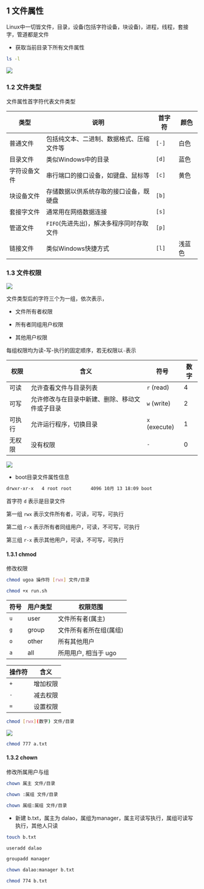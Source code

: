 <!--
 * @Description: 
 * @Version: 1.0
 * @Author: DaLao
 * @Email: dalao_li@163.com
 * @Date: 2021-10-16 23:41:23
 * @LastEditors: dalao
 * @LastEditTime: 2022-04-09 22:30:24
-->


## 1 文件属性

Linux中一切皆文件，目录，设备(包括字符设备，块设备)，进程，线程，套接字，管道都是文件

- 获取当前目录下所有文件属性

```sh
ls -l
```

![](https://cdn.hurra.ltd/img/20220220145413.png)



### 1.2 文件类型


文件属性首字符代表文件类型

| 类型         | 说明                                     | 首字符 | 颜色   |
| ------------ | ---------------------------------------- | ------ | ------ |
| 普通文件     | 包括纯文本、二进制、数据格式、压缩文件等 | `[-]`  | 白色   |
| 目录文件     | 类似Windows中的目录                      | `[d]`  | 蓝色   |
| 字符设备文件 | 串行端口的接口设备，如键盘、鼠标等       | `[c]`  | 黄色   |
| 块设备文件   | 存储数据以供系统存取的接口设备，既硬盘   | `[b]`  |        |
| 套接字文件   | 通常用在网络数据连接                     | `[s]`  |        |
| 管道文件     | `FIFO`(先进先出)，解决多程序同时存取文件 | `[p]`  |        |
| 链接文件     | 类似Windows快捷方式                      | `[l]`  | 浅蓝色 |


### 1.3 文件权限

![](https://cdn.hurra.ltd/img/20220220172652.png)

文件类型后的字符三个为一组，依次表示，

- 文件所有者权限

- 所有者同组用户权限

- 其他用户权限


每组权限均为读-写-执行的固定顺序，若无权限以`-`表示


| 权限   | 含义                                           | 符号          | 数字 |
| ------ | ---------------------------------------------- | ------------- | ---- |
| 可读   | 允许查看文件与目录列表                         | `r` (read)    | 4    |
| 可写   | 允许修改与在目录中新建、删除、移动文件或子目录 | `w` (write)   | 2    |
| 可执行 | 允许运行程序，切换目录                         | `x` (execute) | 1    |
| 无权限 | 没有权限                                       | `-`           | 0    |


![](https://cdn.hurra.ltd/img/2022-4-6-2158.svg)


- boot目录文件属性信息

```sh
drwxr-xr-x   4 root root       4096 10月 13 18:09 boot
```

首字符 `d` 表示是目录文件

第一组 `rwx` 表示文件所有者，可读，可写，可执行

第二组 `r-x` 表示所有者同组用户，可读，不可写，可执行

第三组 `r-x` 表示其他用户，可读，不可写，可执行



#### 1.3.1 chmod

修改权限

```sh
chmod ugoa 操作符 [rwx] 文件/目录
```

```sh
chmod +x run.sh
```

| 符号 | 用户类型 | 权限范围               |
| ---- | -------- | ---------------------- |
| `u`  | user     | 文件所有者(属主)       |
| `g`  | group    | 文件所有者所在组(属组) |
| `o`  | other    | 所有其他用户           |
| `a`  | all      | 所用用户, 相当于 ugo   |

| 操作符 | 含义     |
| ------ | -------- |
| `+`    | 增加权限 |
| `-`    | 减去权限 |
| `=`    | 设置权限 |


```sh
chmod [rwx](数字) 文件/目录
```

![](https://cdn.hurra.ltd/img/2022-4-6-2224.svg)

```sh
chmod 777 a.txt
```


#### 1.3.2 chown

修改所属用户与组

```sh
chown 属主 文件/目录

chown :属组 文件/目录

chown 属组:属组 文件/目录
```

- 新建 b.txt，属主为 dalao，属组为manager，属主可读写执行，属组可读写执行，其他人只读

```sh
touch b.txt

useradd dalao

groupadd manager

chown dalao:manager b.txt

chmod 774 b.txt
```